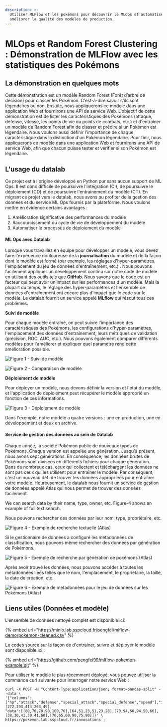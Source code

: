 ```yaml
---
description: >-
  Utiliser MLFlow et les pokémons pour découvrir le MLOps et automatiser puis
  améliorer la qualité des modèles de production.
---
```


# MLOps et Random Forest Clustering : Démonstration de MLFlow avec les statistiques des Pokémons

## La démonstration en quelques mots

Cette démonstration est un modèle Random Forest (Forêt d’arbre de décision) pour classer les Pokémon. C'est-à-dire savoir s'ils sont légendaires ou non. Ensuite, nous appliquerons ce modèle dans une application Web et fournirons une API de service Web. L'objectif de cette démonstration est de lister les caractéristiques des Pokémons (attaque, défense,  vitesse, les points de vie ou points de combats, etc.) et d'entraîner un modèle de Random Forest afin de classer et prédire si un Pokémon est légendaire. Nous voulons aussi définir l'importance de chaque caractéristique dans la distinction d'un Pokémon légendaire.  Pour finir, nous appliquerons ce modèle dans une application Web et fournirons une API de service Web, afin que chacun puisse tester et vérifier si son Pokémon est légendaire.

## L'usage du datalab&#x20;

Ce projet est à l'origine développé en Python pur sans aucun support de ML Ops. Il est donc difficile de poursuivre l'intégration (CI), de poursuivre le déploiement (CD) et de poursuivre l'entrainement du modèle (CT). En migrant ce projet vers le datalab, nous avons pu profiter de la gestion des données et du service ML Ops fournis par la plateforme. Nous voulons mettre en évidence certains avantages :&#x20;

1. Amélioration significative des performances du modèle
2. Raccourcissement du cycle de vie de développement du modèle&#x20;
3. Automatiser le processus de déploiement du modèle

#### ML Ops avec Datalab

Lorsque vous travaillez en équipe pour développer un modèle, vous devez faire l'expérience douloureuse de la **journalisation** du modèle et de la façon dont le modèle est formé (par exemple, les réglages d'hyper-paramètres, l'emplacement du jeu de données d'entraînement, etc.) . Nous pouvons facilement appliquer un développement continu sur notre code de modèle en utilisant des outils tels que **GitHub**.  Nous savons que le code est un facteur qui peut avoir un impact sur les performances d'un modèle. Mais la plupart du temps, le réglage des hyper-paramètres et l'ensemble de données d'entraînement ont encore plus d'impact que le code sur le modèle. Le datalab fournit un service appelé **MLflow** qui résout tous ces problèmes.

**Suivi de modèle**

Pour chaque modèle entraîné, on peut suivre l'importance des caractéristiques des Pokémons, les configurations d'hyper-paramètres, l'emplacement des données d'entraînement, leurs métriques de validation (précision, ROC, AUC, etc.). Nous pouvons également comparer différents modèles pour l'améliorer et expliquer quel paramètre rend cette amélioration possible.

![Figure 1 - Suivi de modèle](https://minio.lab.sspcloud.fr/pengfei/diffusion/pokemon/pokemon\_metric.PNG)

![Figure 2 - Comparaison de modèle](https://minio.lab.sspcloud.fr/pengfei/diffusion/pokemon/pokemon\_mdoel\_camparing.PNG)

**Déploiement de modèle**

Pour déployer un modèle, nous devons définir la version et l'état du modèle, et l'application de déploiement peut récupérer le modèle approprié en fonction de ces informations.&#x20;

![Figure 3 - Déploiement de modèle](https://minio.lab.sspcloud.fr/pengfei/diffusion/pokemon/model\_version.PNG)

Dans l'exemple, notre modèle a quatre versions : une en production, une en développement et deux en archive.

#### Service de gestion des données au sein de Datalab

Chaque année, la société Pokémon publie de nouveaux types de Pokémons. Chaque version est appelée une génération. Jusqu'à présent, nous avons sept générations. En conséquence, les données brutes de Pokémons sont divisées en différents fichiers pour chaque génération. Dans de nombreux cas, ceux qui collectent et téléchargent les données ne sont pas ceux qui les utilisent pour entraîner le modèle. Par conséquent, c'est un nouveau défi de trouver les données appropriées pour entraîner votre modèle. Heureusement, le datalab nous fournit un service de gestion de données appelé Atlas qui nous permet de trouver des données facilement.

We can search data by their name, type, owner, etc. Figure-4 shows an example of full text search. &#x20;

Nous pouvons rechercher des données par leur nom, type, propriétaire, etc.

![Figure 4 - Exemple de recherche textuelle (Atlas)](https://minio.lab.sspcloud.fr/pengfei/diffusion/pokemon/atlas\_search\_by\_text.PNG)

Si le gestionnaire de données a configuré les métadonnées de classification, nous pouvons même rechercher des données par génération de Pokémons.&#x20;

![Figure 5 - Exemple de recherche par génération de pokémons (Atlas) ](https://minio.lab.sspcloud.fr/pengfei/diffusion/pokemon/atlas\_search\_by\_class.png)

Après avoir trouvé les données, nous pouvons accéder à toutes les métadonnées liées telles que le nom, l'emplacement, le propriétaire, la taille, la date de création, etc. &#x20;

![Figure 6 - Exemple de metadonnées pour le jeu de données sur les Pokémons (Atlas)](https://minio.lab.sspcloud.fr/pengfei/diffusion/pokemon/atlas\_data\_detail.PNG)

## Liens utiles (Données et modèle)

L'ensemble de données nettoyé complet est disponible ici:

{% embed url="https://minio.lab.sspcloud.fr/pengfei/mlflow-demo/pokemon-cleaned.csv" %}

Le codes source sur la façon de d'entrainer, suivre et déployer le modèle sont disponible ici :&#x20;

{% embed url="https://github.com/pengfei99/mlflow-pokemon-example.git" %}

Pour utiliser le modèle le plus récemment déployé, vous pouvez utiliser la commande curl suivante pour interroger notre service Web :

```
curl -X POST -H "Content-Type:application/json; format=pandas-split" --data \
'{"columns":["hp","attack","defense","special_attack","special_defense","speed"],"index":[272,293,414,263,49],
"data":[[80,70,70,90,100,70],[64,51,23,51,23,28],[70,94,50,94,50,66],[38,30,41,30,41,60],[70,65,60,90,75,90]]}' \
https://pokemon.lab.sspcloud.fr/invocations ;
```
